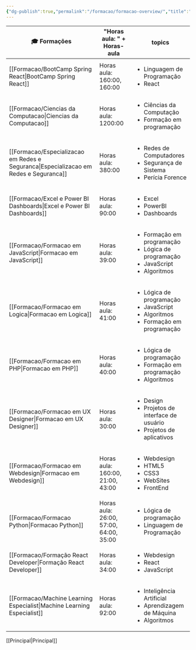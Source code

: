 ```yaml
---
{"dg-publish":true,"permalink":"/formacao/formacao-overview/","title":"Minhas Formações","pinned":true,"contentClasses":"cards cards-cols-3","noteIcon":"default","updated":"2025-09-24T22:54:25.302-03:00"}
---
```



<!-- QueryToSerialize: TABLE WITHOUT ID file.link AS "🎓 Formações", "Horas aula: " + Horas-aula, topics FROM #Formação WHERE dg-publish SORT file.link ASC -->
<!-- SerializedQuery: TABLE WITHOUT ID file.link AS "🎓 Formações", "Horas aula: " + Horas-aula, topics FROM #Formação WHERE dg-publish SORT file.link ASC -->

| 🎓 Formações                                                                             | "Horas aula: " + Horas-aula            | topics                                                                                                        |
| ---------------------------------------------------------------------------------------- | -------------------------------------- | ------------------------------------------------------------------------------------------------------------- |
| [[Formacao/BootCamp Spring React\|BootCamp Spring React]]                             | Horas aula: 160:00, 160:00             | <ul><li>Linguagem de Programação</li><li>React</li></ul>                                                      |
| [[Formacao/Ciencias da Computacao\|Ciencias da Computacao]]                           | Horas aula: 1200:00                    | <ul><li>Ciências da Computação</li><li>Formação em programação</li></ul>                                      |
| [[Formacao/Especializacao em Redes e Seguranca\|Especializacao em Redes e Seguranca]] | Horas aula: 380:00                     | <ul><li>Redes de Computadores</li><li>Segurança de Sistema</li><li>Perícia Forence</li></ul>                  |
| [[Formacao/Excel e Power BI Dashboards\|Excel e Power BI Dashboards]]                 | Horas aula: 90:00                      | <ul><li>Excel</li><li>PowerBI</li><li>Dashboards</li></ul>                                                    |
| [[Formacao/Formacao em JavaScript\|Formacao em JavaScript]]                           | Horas aula: 39:00                      | <ul><li>Formação em programação</li><li>Lógica de programação</li><li>JavaScript</li><li>Algoritmos</li></ul> |
| [[Formacao/Formacao em Logica\|Formacao em Logica]]                                   | Horas aula: 41:00                      | <ul><li>Lógica de programação</li><li>JavaScript</li><li>Algoritmos</li><li>Formação em programação</li></ul> |
| [[Formacao/Formacao em PHP\|Formacao em PHP]]                                         | Horas aula: 40:00                      | <ul><li>Lógica de programação</li><li>Formação em programação</li><li>Algoritmos</li></ul>                    |
| [[Formacao/Formacao em UX Designer\|Formacao em UX Designer]]                         | Horas aula: 30:00                      | <ul><li>Design</li><li>Projetos de interface de usuário</li><li>Projetos de aplicativos</li></ul>             |
| [[Formacao/Formacao em Webdesign\|Formacao em Webdesign]]                             | Horas aula: 160:00, 21:00, 43:00       | <ul><li>Webdesign</li><li>HTML5</li><li>CSS3</li><li>WebSites</li><li>FrontEnd</li></ul>                      |
| [[Formacao/Formacao Python\|Formacao Python]]                                         | Horas aula: 26:00, 57:00, 64:00, 35:00 | <ul><li>Lógica de programação</li><li>Linguagem de Programação</li></ul>                                      |
| [[Formacao/Formação React Developer\|Formação React Developer]]                       | Horas aula: 34:00                      | <ul><li>Webdesign</li><li>React</li><li>JavaScript</li></ul>                                                  |
| [[Formacao/Machine Learning Especialist\|Machine Learning Especialist]]               | Horas aula: 92:00                      | <ul><li>Inteligência Artificial</li><li>Aprendizagem de Máquina</li><li>Algoritmos</li></ul>                  |
<!-- SerializedQuery END -->

[[Principal\|Principal]]
